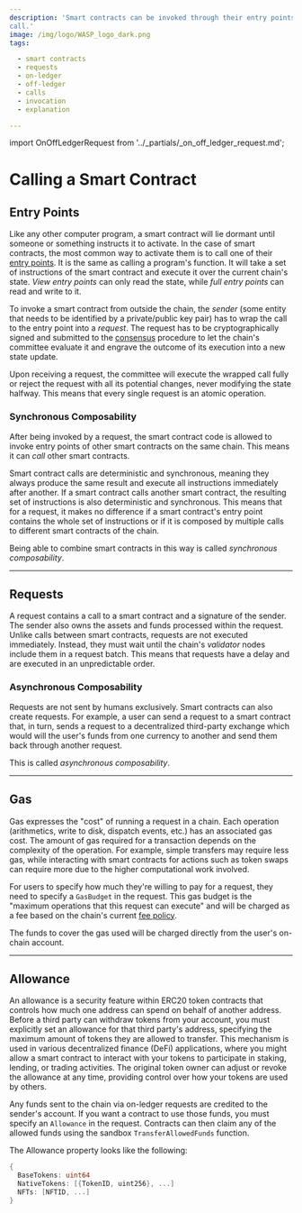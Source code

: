 ```yaml
---
description: 'Smart contracts can be invoked through their entry points, from outside via a request, or from inside via a
call.'
image: /img/logo/WASP_logo_dark.png
tags:

  - smart contracts
  - requests
  - on-ledger
  - off-ledger
  - calls
  - invocation
  - explanation

---
```


import OnOffLedgerRequest from '../_partials/_on_off_ledger_request.md';

# Calling a Smart Contract

## Entry Points

Like any other computer program, a smart contract will lie dormant until someone or something instructs it to activate.
In the case of smart contracts, the most common way to activate them is to call one of
their [entry points](./smart-contract-anatomy.md#entry-points). It is the same as calling a program's function. It will
take a set of instructions of the smart contract and execute it over the current chain's state. _View entry points_ can
only read the state, while _full entry points_ can read and write to it.

To invoke a smart contract from outside the chain, the _sender_ (some entity that needs to be identified by a
private/public key pair) has to wrap the call to the entry point into a _request_.
The request has to be cryptographically signed and submitted to the [consensus](./consensus.md) procedure to let the
chain's committee evaluate it and engrave the outcome of its execution into a new state update.

Upon receiving a request, the committee will execute the wrapped call fully or reject the request with all its potential
changes, never modifying the state halfway. This means that every single request is an atomic operation.

### Synchronous Composability

After being invoked by a request, the smart contract code is allowed to invoke entry points of other smart contracts on
the same chain. This means it can _call_ other smart contracts.

Smart contract calls are deterministic and synchronous, meaning they always produce the same result and execute all
instructions immediately after another.
If a smart contract calls another smart contract, the resulting set of instructions is also deterministic and
synchronous. This means that for a request, it makes no difference if a smart contract's entry point contains the whole
set of instructions or if it is composed by multiple calls to different smart contracts of the chain.

Being able to combine smart contracts in this way is called _synchronous composability_.

---

## Requests

A request contains a call to a smart contract and a signature of the sender. The sender also owns the assets and funds
processed within the request.
Unlike calls between smart contracts, requests are not executed immediately.
Instead, they must wait until the chain's _validator_ nodes include them in a request batch.
This means that requests have a delay and are executed in an unpredictable order.

### Asynchronous Composability

Requests are not sent by humans exclusively. Smart contracts can also create requests.
For example, a user can send a request to a smart contract that, in turn, sends a request to a decentralized third-party
exchange which would will the user's funds from one currency to another and send them back through another request.

This is called _asynchronous composability_.

<OnOffLedgerRequest/>

---

## Gas

Gas expresses the "cost" of running a request in a chain. Each operation (arithmetics, write to disk, dispatch events,
etc.) has an associated gas cost. The amount of gas required for a transaction depends on the complexity of the
operation. For example, simple transfers may require less gas, while interacting with smart contracts for actions such
as token swaps can require more due to the higher computational work involved.

For users to specify how much they're willing to pay for a request, they need to specify a `GasBudget` in the request.
This gas budget is the "maximum operations that this request can execute" and will be charged as a fee based on the
chain's current [fee policy](../reference/core-contracts/governance.md#fee-policy).

The funds to cover the gas used will be charged directly from the user's on-chain account.

---

## Allowance

An allowance is a security feature within ERC20 token contracts that controls how much one address can spend on behalf
of another address. Before a third party can withdraw tokens from your account, you must explicitly set an allowance for
that third party's address, specifying the maximum amount of tokens they are allowed to transfer. This mechanism is used
in various decentralized finance (DeFi) applications, where you might allow a smart contract to interact with your
tokens to participate in staking, lending, or trading activities. The original token owner can adjust or revoke the
allowance at any time, providing control over how your tokens are used by others.

Any funds sent to the chain via on-ledger requests are credited to the sender's account. If you want a contract to use
those funds, you must specify an `Allowance` in the request. Contracts can then claim any of the allowed funds using
the sandbox `TransferAllowedFunds` function.

The Allowance property looks like the following:

```go
{
  BaseTokens: uint64
  NativeTokens: [{TokenID, uint256}, ...]
  NFTs: [NFTID, ...]
}
```
